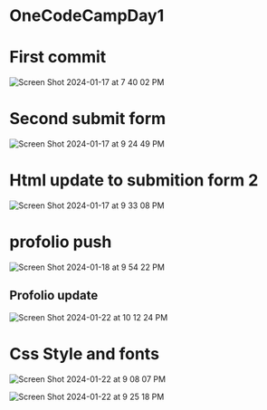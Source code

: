 # OneCodeCampDay1
<h1> First commit </h1>


![Screen Shot 2024-01-17 at 7 40 02 PM](https://github.com/White-OvO/OneCodeCampDay1/assets/120700219/3f914736-620d-417e-864d-7058b3c26cdf)


<h1> Second submit form </h1>


![Screen Shot 2024-01-17 at 9 24 49 PM](https://github.com/White-OvO/OneCodeCampDay1/assets/120700219/a6cd683f-5b9f-4ceb-9393-d918011b6ab3)

<h1> Html update to submition form 2 </h1>

![Screen Shot 2024-01-17 at 9 33 08 PM](https://github.com/White-OvO/OneCodeCampDay1/assets/120700219/561d8d8b-4423-47f0-9ff7-d17ac346c2c1)


<h1> profolio push </h1>


![Screen Shot 2024-01-18 at 9 54 22 PM](https://github.com/White-OvO/OneCodeCampDay1/assets/120700219/dc436378-a307-4d7f-9ca8-1c1352b03b36)
<h2>Profolio update </h2>



![Screen Shot 2024-01-22 at 10 12 24 PM](https://github.com/White-OvO/OneCodeCampDay1/assets/120700219/20e54f3f-4824-4dcb-9e6c-8cdebb19d54e)




<h1> Css Style and fonts </h1>

![Screen Shot 2024-01-22 at 9 08 07 PM](https://github.com/White-OvO/OneCodeCampDay1/assets/120700219/f7905b2e-6e8f-4042-b880-da784c28f89a)


![Screen Shot 2024-01-22 at 9 25 18 PM](https://github.com/White-OvO/OneCodeCampDay1/assets/120700219/dc959836-aabe-4dc2-88af-ccee4d451048)
